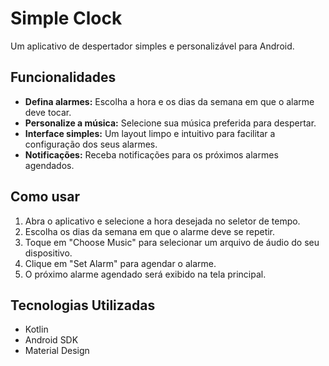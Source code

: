 # Simple Clock

Um aplicativo de despertador simples e personalizável para Android.

## Funcionalidades

*   **Defina alarmes:** Escolha a hora e os dias da semana em que o alarme deve tocar.
*   **Personalize a música:** Selecione sua música preferida para despertar.
*   **Interface simples:** Um layout limpo e intuitivo para facilitar a configuração dos seus alarmes.
*   **Notificações:** Receba notificações para os próximos alarmes agendados.

## Como usar

1.  Abra o aplicativo e selecione a hora desejada no seletor de tempo.
2.  Escolha os dias da semana em que o alarme deve se repetir.
3.  Toque em "Choose Music" para selecionar um arquivo de áudio do seu dispositivo.
4.  Clique em "Set Alarm" para agendar o alarme.
5.  O próximo alarme agendado será exibido na tela principal.

## Tecnologias Utilizadas

*   Kotlin
*   Android SDK
*   Material Design
